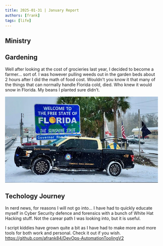 ```yaml
---
title: 2025-01-31 | January Report
authors: [frank]
tags: [life]
---
```


## Ministry


## Gardening
Well after looking at the cost of grocieries last year, I decided to become a farmer... sort of. I was however pulling weeds out in the garden beds about 2 hours after I did the math of food cost. Wouldn't you know it that many of the things that can normally handle Florida cold, died. Who knew it would snow in Florida. My beans I planted sure didn't.

![Alt text](../../images/2025_snow_in_florida.png)

## Techology Journey
In nerd news, for reasons I will not go into... I have had to quickly educate myself in Cyber Security defence and forensics with a bunch of White Hat Hacking stuff. Not the carear path I was looking into, but it is useful. 

I script kiddies have grown quite a bit as I have had to make more and more tools for both work and personal. Check it out if you wish. https://github.com/afrank84/DevOps-AutomationToolingV2
